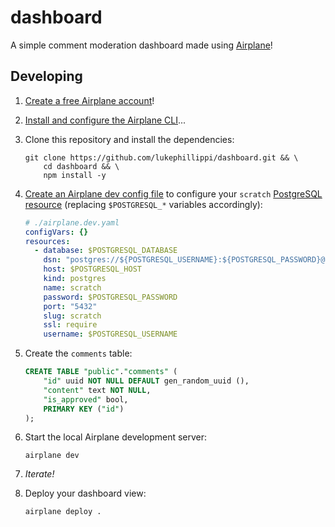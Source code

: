 # dashboard

A simple comment moderation dashboard made using [Airplane](https://airplane.dev)!

## Developing

1. [Create a free Airplane account](https://app.airplane.dev/signup)!
1. [Install and configure the Airplane CLI](https://docs.airplane.dev/platform/airplane-cli#installing-the-cli)...
1. Clone this repository and install the dependencies:

   ```shell
   git clone https://github.com/lukephillippi/dashboard.git && \
       cd dashboard && \
       npm install -y
   ```

1. [Create an Airplane dev config file](https://docs.airplane.dev/dev-lifecycle/dev-config-file) to configure your `scratch` [PostgreSQL resource](https://docs.airplane.dev/resources/postgresql) (replacing `$POSTGRESQL_*` variables accordingly):

   ```yaml
   # ./airplane.dev.yaml
   configVars: {}
   resources:
     - database: $POSTGRESQL_DATABASE
       dsn: "postgres://${POSTGRESQL_USERNAME}:${POSTGRESQL_PASSWORD}@${POSTGRESQL_HOST}/${POSTGRESQL_DATABASE}"
       host: $POSTGRESQL_HOST
       kind: postgres
       name: scratch
       password: $POSTGRESQL_PASSWORD
       port: "5432"
       slug: scratch
       ssl: require
       username: $POSTGRESQL_USERNAME
   ```

1. Create the `comments` table:

   ```sql
   CREATE TABLE "public"."comments" (
       "id" uuid NOT NULL DEFAULT gen_random_uuid (),
       "content" text NOT NULL,
       "is_approved" bool,
       PRIMARY KEY ("id")
   );
   ```

1. Start the local Airplane development server:

   ```shell
   airplane dev
   ```

1. _Iterate!_
1. Deploy your dashboard view:

   ```shell
   airplane deploy .
   ```
